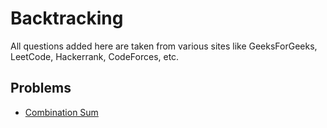 # Backtracking
All questions added here are taken from various sites like GeeksForGeeks, LeetCode, Hackerrank, CodeForces, etc.

## Problems
- [Combination Sum](https://github.com/srsandy/Data-Structures-and-Algorithms-in-Java-2nd-Edition-by-Robert-Lafore/blob/master/Practice%20Problems/Backtracking/Combination%20Sum)